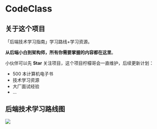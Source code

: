 # CodeClass
## 关于这个项目

「后端技术学习指南」学习路线+学习资源。

**从后端小白到架构师，所有你需要掌握的内容都在这里**。

小伙伴可以先 **Star** 关注项目，这个项目柠檬哥会一直维护，后续更新计划：

- 500 本计算机电子书 
- 技术学习资源
- 大厂面试经验
- ...

## 后端技术学习路线图

![](https://github.com/imcoderlemon/CodeClass/raw/main/%E5%90%8E%E7%AB%AF%E6%8A%80%E6%9C%AF%E5%AD%A6%E4%B9%A0%E8%B7%AF%E7%BA%BFBy-%E5%85%AC%E4%BC%97%E5%8F%B7%40%E5%90%8E%E7%AB%AF%E6%8A%80%E6%9C%AF%E5%AD%A6%E5%A0%82.png)


